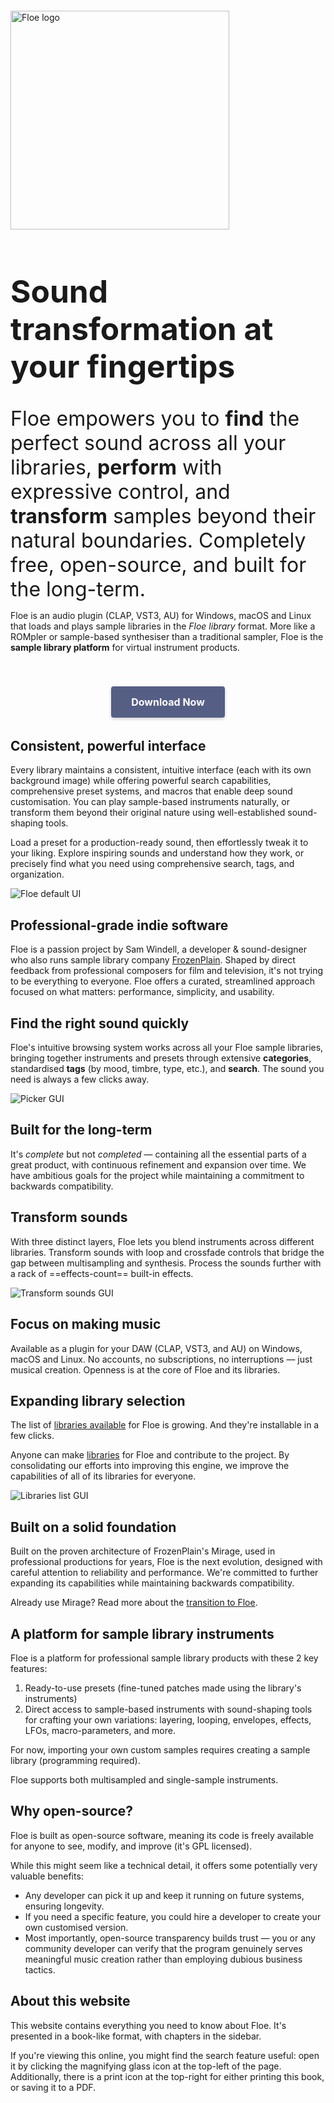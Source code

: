 <!--
SPDX-FileCopyrightText: 2024 Sam Windell
SPDX-License-Identifier: GPL-3.0-or-later
-->

<div style="padding-bottom: 30px;"></div>

<p align="left">
    <picture>
        <source media="(prefers-color-scheme: dark)" srcset="https://raw.githubusercontent.com/floe-audio/Floe-Logos/HEAD/horizontal_transparent.svg">
        <source media="(prefers-color-scheme: light)" srcset="https://raw.githubusercontent.com/floe-audio/Floe-Logos/HEAD/horizontal_transparent_dark.svg">
        <img alt="Floe logo" src="https://raw.githubusercontent.com/floe-audio/Floe-Logos/HEAD/horizontal_background.svg" width="350" height="auto" style="max-width: 100%;">
    </picture>
</p>


<h1 style="font-size: 3.1rem">Sound transformation at your fingertips</h1>
<p style="font-size: 2rem; margin-bottom: 4px;">Floe empowers you to <strong>find</strong> the perfect sound across all your libraries, <strong>perform</strong> with expressive control, and <strong>transform</strong> samples beyond their natural boundaries. Completely free, open-source, and built for the long-term.</p>

Floe is an audio plugin (CLAP, VST3, AU) for Windows, macOS and Linux that loads and plays sample libraries in the _Floe library_ format. More like a ROMpler or sample-based synthesiser than a traditional sampler, Floe is the **sample library platform** for virtual instrument products.


<p style="text-align: center; margin-top: 50px;">
<a href="https://floe.audio/installation/download-and-install-floe.html" style="
  background-color: #555e85; 
  border: none; 
  border-radius: 4px; 
  color: white; 
  padding: 15px 32px; 
  text-align: center; 
  text-decoration: none; 
  display: inline-block; 
  font-size: 16px; 
  font-weight: bold; 
  margin: 4px 2px; 
  cursor: pointer; 
  box-shadow: 0 2px 5px rgba(0,0,0,0.2); 
  transition: all 0.3s ease;">Download Now</a>
</p>

## Consistent, powerful interface
Every library maintains a consistent, intuitive interface (each with its own background image) while offering powerful search capabilities, comprehensive preset systems, and macros that enable deep sound customisation. You can play sample-based instruments naturally, or transform them beyond their original nature using well-established sound-shaping tools.

Load a preset for a production-ready sound, then effortlessly tweak it to your liking. Explore inspiring sounds and understand how they work, or precisely find what you need using comprehensive search, tags, and organization.

![Floe default UI](./images/floe-basic-gui.png)

## Professional-grade indie software
Floe is a passion project by Sam Windell, a developer & sound-designer who also runs sample library company [FrozenPlain](https://frozenplain.com). Shaped by direct feedback from professional composers for film and television, it's not trying to be everything to everyone. Floe offers a curated, streamlined approach focused on what matters: performance, simplicity, and usability.

## Find the right sound quickly
Floe's intuitive browsing system works across all your Floe sample libraries, bringing together instruments and presets through extensive **categories**, standardised **tags** (by mood, timbre, type, etc.), and **search**. The sound you need is always a few clicks away.

![Picker GUI](./images/find-right-sound.png)

## Built for the long-term
It's _complete_ but not _completed_ — containing all the essential parts of a great product, with continuous refinement and expansion over time. We have ambitious goals for the project while maintaining a commitment to backwards compatibility.

## Transform sounds
With three distinct layers, Floe lets you blend instruments across different libraries. Transform sounds with loop and crossfade controls that bridge the gap between multisampling and synthesis. Process the sounds further with a rack of ==effects-count== built-in effects.

![Transform sounds GUI](./images/transform-sounds.png)

## Focus on making music
Available as a plugin for your DAW (CLAP, VST3, and AU) on Windows, macOS and Linux. No accounts, no subscriptions, no interruptions — just musical creation. Openness is at the core of Floe and its libraries.

## Expanding library selection
The list of [libraries available](./packages/available-packages.md) for Floe is growing. And they're installable in a few clicks. 

Anyone can make [libraries](./usage/sample-libraries.md) for Floe and contribute to the project. By consolidating our efforts into improving this engine, we improve the capabilities of all of its libraries for everyone.

![Libraries list GUI](./images/expanding-library-pool.png)

## Built on a solid foundation
Built on the proven architecture of FrozenPlain's Mirage, used in professional productions for years, Floe is the next evolution, designed with careful attention to reliability and performance. We're committed to further expanding its capabilities while maintaining backwards compatibility.

Already use Mirage? Read more about the [transition to Floe](./about-the-project/mirage.md).

## A platform for sample library instruments
Floe is a platform for professional sample library products with these 2 key features:
1. Ready-to-use presets (fine-tuned patches made using the library's instruments)
1. Direct access to sample-based instruments with sound-shaping tools for crafting your own variations: layering, looping, envelopes, effects, LFOs, macro-parameters, and more.

For now, importing your own custom samples requires creating a sample library (programming required).

Floe supports both multisampled and single-sample instruments.

## Why open-source?
Floe is built as open-source software, meaning its code is freely available for anyone to see, modify, and improve (it's GPL licensed). 

While this might seem like a technical detail, it offers some potentially very valuable benefits: 
- Any developer can pick it up and keep it running on future systems, ensuring longevity. 
- If you need a specific feature, you could hire a developer to create your own customised version.
- Most importantly, open-source transparency builds trust — you or any community developer can verify that the program genuinely serves meaningful music creation rather than employing dubious business tactics.

## About this website
This website contains everything you need to know about Floe. It's presented in a book-like format, with chapters in the sidebar. 

If you're viewing this online, you might find the search feature useful: open it by clicking the <i class="fa fa-search"></i> magnifying glass icon at the top-left of the page. Additionally, there is a <i class="fa fa-print"></i> print icon at the top-right for either printing this book, or saving it to a PDF.

